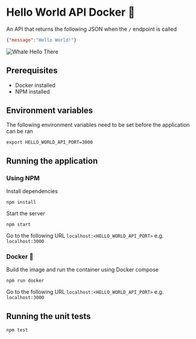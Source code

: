 # Hello World API Docker 🐳 
An API that returns the following JSON when the `/` endpoint is called
```json
{"message":"Hello World!"}
```

![Whale Hello There](https://media.giphy.com/media/mW05nwEyXLP0Y/giphy.gif)

## Prerequisites
* Docker installed
* NPM installed

## Environment variables
The following environment variables need to be set before the application can be ran
```shell
export HELLO_WORLD_API_PORT=3000
```

## Running the application
### Using NPM
Install dependencies
```shell
npm install
```
Start the server
```shell
npm start
```
Go to the following URL
`localhost:<HELLO_WORLD_API_PORT>` e.g. `localhost:3000`

### Docker 🐳
Build the image and run the container using Docker compose
```shell
npm run docker
```
Go to the following URL
`localhost:<HELLO_WORLD_API_PORT>` e.g. `localhost:3000`

## Running the unit tests
```shell
npm test
```
